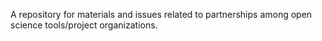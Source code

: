 A repository for materials and issues related to partnerships among open science tools/project organizations.
